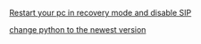 
[Restart your pc in recovery mode and disable SIP]()

[change python to the newest version](https://dev.to/irfnhm/how-to-set-python3-as-a-default-python-version-on-mac-4jjf)
